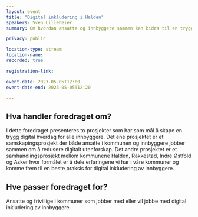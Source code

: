 ```yaml
---
layout: event
title: "Digital inkludering i Halden"
speakers: Sven Lilleheier
summary: Om hvordan ansatte og innbyggere sammen kan bidra til en trygg digital hverdag for alle innbyggere – fra et bibliotekperspektiv.

privacy: public

location-type: stream
location-name:
recorded: true

registration-link: 

event-date: 2023-05-05T12:00
event-date-end: 2023-05-05T12:20

---
```

## Hva handler foredraget om?
I dette foredraget presenteres to prosjekter som har som mål å skape en trygg digital hverdag for alle innbyggere. Det ene prosjektet er et samskapingsprosjekt der både ansatte i kommunen og innbyggere jobber sammen om å redusere digitalt utenforskap. Det andre prosjektet er et samhandlingsprosjekt mellom kommunene Halden, Rakkestad, Indre Østfold og Asker hvor formålet er å dele erfaringene vi har i våre kommuner og komme frem til en beste praksis for digital inkludering av innbyggere.

## Hve passer foredraget for?
Ansatte og frivillige i kommuner som jobber med eller vil jobbe med digital inkludering av innbyggere.
